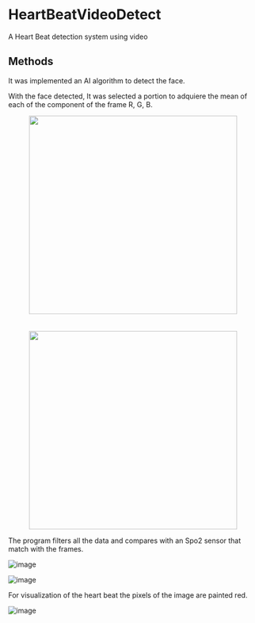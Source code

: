 # HeartBeatVideoDetect

A Heart Beat detection system using video

## Methods

It was implemented an AI algorithm to detect the face.

With the face detected, It was selected a portion to adquiere the mean of each of the component of the frame R, G, B.

<p align="center">
  <img width="420" height="400" src=https://github.com/FernandoMoralesM01/HeartBeatVideoDetect/assets/94548980/00f0f59b-31aa-450e-a16f-15c144893b1d>
  <br><br><br>
  <img width="420" height="400" src=https://github.com/FernandoMoralesM01/HeartBeatVideoDetect/assets/94548980/bb4edc74-4914-4f5b-b279-36df16ac0fb7>
</p>

The program filters all the data and compares with an Spo2 sensor that match with the frames.

![image](https://github.com/FernandoMoralesM01/HeartBeatVideoDetect/assets/94548980/343a4110-c345-4569-9d37-68bb85a7cb7e)


![image](https://github.com/FernandoMoralesM01/HeartBeatVideoDetect/assets/94548980/ae924adb-da23-40a1-a9d8-b41d1a243b96)

For visualization of the heart beat the pixels of the image are painted red.

![image](https://github.com/FernandoMoralesM01/HeartBeatVideoDetect/assets/94548980/bb4edc74-4914-4f5b-b279-36df16ac0fb7)


